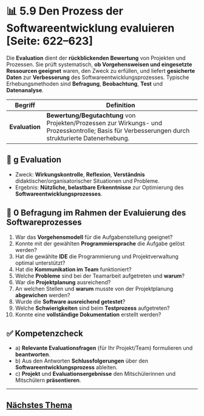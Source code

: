 # 📊 5.9 Den Prozess der Softwareentwicklung evaluieren [Seite: 622–623]

Die **Evaluation** dient der **rückblickenden Bewertung** von Projekten und Prozessen. Sie prüft systematisch, **ob Vorgehensweisen und eingesetzte Ressourcen geeignet** waren, den Zweck zu erfüllen, und liefert **gesicherte Daten** zur **Verbesserung** des Softwareentwicklungsprozesses. Typische Erhebungsmethoden sind **Befragung**, **Beobachtung**, **Test** und **Datenanalyse**.

| Begriff        | Definition                                                                                                                                         |
| -------------- | -------------------------------------------------------------------------------------------------------------------------------------------------- |
| **Evaluation** | **Bewertung/Begutachtung** von Projekten/Prozessen zur Wirkungs- und Prozesskontrolle; Basis für Verbesserungen durch strukturierte Datenerhebung. |

## 🧩 g Evaluation

* Zweck: **Wirkungskontrolle**, **Reflexion**, **Verständnis** didaktischer/organisatorischer Situationen und Probleme.
* Ergebnis: **Nützliche, belastbare Erkenntnisse** zur Optimierung des **Softwareentwicklungsprozesses**.

## 📝 0 Befragung im Rahmen der Evaluierung des Softwareprozesses

1. War das **Vorgehensmodell** für die Aufgabenstellung geeignet?
2. Konnte mit der gewählten **Programmiersprache** die Aufgabe gelöst werden?
3. Hat die gewählte **IDE** die Programmierung und Projektverwaltung optimal unterstützt?
4. Hat die **Kommunikation im Team** funktioniert?
5. Welche **Probleme** sind bei der Teamarbeit aufgetreten und **warum**?
6. War die **Projektplanung** ausreichend?
7. An welchen Stellen und **warum** musste von der Projektplanung **abgewichen** werden?
8. Wurde die **Software ausreichend getestet**?
9. Welche **Schwierigkeiten** sind beim **Testprozess** aufgetreten?
10. Konnte eine **vollständige Dokumentation** erstellt werden?

## ✅ Kompetenzcheck

* a) **Relevante Evaluationsfragen** (für Ihr Projekt/Team) formulieren und **beantworten**.
* b) Aus den Antworten **Schlussfolgerungen** über den **Softwareentwicklungsprozess** ableiten.
* c) **Projekt** und **Evaluationsergebnisse** den Mitschülerinnen und Mitschülern **präsentieren**.


---

## [Nächstes Thema](../../Lernfeld-6/)